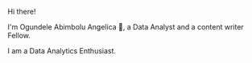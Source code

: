 Hi there!

I'm Ogundele Abimbolu Angelica 🙂, a Data Analyst and a content writer Fellow.

I am a Data Analytics Enthusiast.
